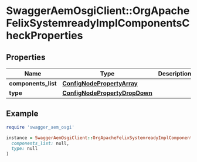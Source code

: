 # SwaggerAemOsgiClient::OrgApacheFelixSystemreadyImplComponentsCheckProperties

## Properties

| Name | Type | Description | Notes |
| ---- | ---- | ----------- | ----- |
| **components_list** | [**ConfigNodePropertyArray**](ConfigNodePropertyArray.md) |  | [optional] |
| **type** | [**ConfigNodePropertyDropDown**](ConfigNodePropertyDropDown.md) |  | [optional] |

## Example

```ruby
require 'swagger_aem_osgi'

instance = SwaggerAemOsgiClient::OrgApacheFelixSystemreadyImplComponentsCheckProperties.new(
  components_list: null,
  type: null
)
```

